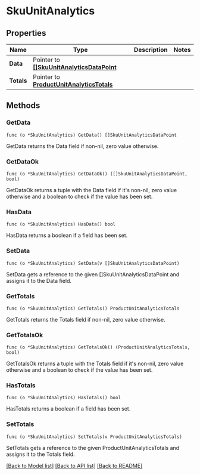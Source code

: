 # SkuUnitAnalytics

## Properties

Name | Type | Description | Notes
------------ | ------------- | ------------- | -------------
**Data** | Pointer to [**[]SkuUnitAnalyticsDataPoint**](SkuUnitAnalyticsDataPoint.md) |  | 
**Totals** | Pointer to [**ProductUnitAnalyticsTotals**](ProductUnitAnalytics_totals.md) |  | 

## Methods

### GetData

`func (o *SkuUnitAnalytics) GetData() []SkuUnitAnalyticsDataPoint`

GetData returns the Data field if non-nil, zero value otherwise.

### GetDataOk

`func (o *SkuUnitAnalytics) GetDataOk() ([]SkuUnitAnalyticsDataPoint, bool)`

GetDataOk returns a tuple with the Data field if it's non-nil, zero value otherwise
and a boolean to check if the value has been set.

### HasData

`func (o *SkuUnitAnalytics) HasData() bool`

HasData returns a boolean if a field has been set.

### SetData

`func (o *SkuUnitAnalytics) SetData(v []SkuUnitAnalyticsDataPoint)`

SetData gets a reference to the given []SkuUnitAnalyticsDataPoint and assigns it to the Data field.

### GetTotals

`func (o *SkuUnitAnalytics) GetTotals() ProductUnitAnalyticsTotals`

GetTotals returns the Totals field if non-nil, zero value otherwise.

### GetTotalsOk

`func (o *SkuUnitAnalytics) GetTotalsOk() (ProductUnitAnalyticsTotals, bool)`

GetTotalsOk returns a tuple with the Totals field if it's non-nil, zero value otherwise
and a boolean to check if the value has been set.

### HasTotals

`func (o *SkuUnitAnalytics) HasTotals() bool`

HasTotals returns a boolean if a field has been set.

### SetTotals

`func (o *SkuUnitAnalytics) SetTotals(v ProductUnitAnalyticsTotals)`

SetTotals gets a reference to the given ProductUnitAnalyticsTotals and assigns it to the Totals field.


[[Back to Model list]](../README.md#documentation-for-models) [[Back to API list]](../README.md#documentation-for-api-endpoints) [[Back to README]](../README.md)



